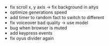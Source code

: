 <!-- - fix navbar -->
- fix scroll x, y axis -> fix background in aitys
- optimize generations speed
- add timer to random fact to switch to different
- fix voiceover bad quality -> use model
- bug when browser is muted 
- add keypress events
- fix oyus divider again
